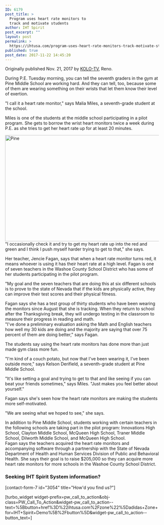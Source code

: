 ```yaml
---
ID: 6179
post_title: >
  Program uses heart rate monitors to
  track and motivate students
author: IHT Spirit
post_excerpt: ""
layout: post
permalink: >
  https://ihtusa.com/program-uses-heart-rate-monitors-track-motivate-students/
published: true
post_date: 2017-11-22 14:45:20
---
```

<p class="subscriber-only">Originally published Nov. 21, 2017 by <a href="http://www.kolotv.com/content/news/Pilot-Program-uses-heart-rate-monitors-to-track-and-motivate-students-459211553.html" target="_blank" rel="nofollow noopener">KOLO-TV</a>, Reno.</p>
During P.E. Tuesday morning, you can tell the seventh graders in the gym at Pine Middle School are working hard. And they can tell, too, because some of them are wearing something on their wrists that let them know their level of exertion.

"I call it a heart rate monitor," says Malia Miles, a seventh-grade student at the school.

Miles is one of the students at the middle school participating in a pilot program. She gets to borrow the wrist heart monitors twice a week during P.E. as she tries to get her heart rate up for at least 20 minutes.<!--more-->

<a href="http://www.kolotv.com/content/news/Pilot-Program-uses-heart-rate-monitors-to-track-and-motivate-students-459211553.html"><img class="alignleft wp-image-6180" src="https://ihtusa.com/wp-content/uploads/2017/11/washo-share-300x161.jpg" alt="Pine" width="650" height="348" /></a>"I occasionally check it and try to get my heart rate up into the red and green and I think I push myself harder trying to get to that," she says.

Her teacher, Jencie Fagan, says that when a heart rate monitor turns red, it means whoever is using it has their heart rate at a high level. Fagan is one of seven teachers in the Washoe County School District who has some of her students participating in the pilot program.

"My goal and the seven teachers that are doing this at six different schools is to prove to the state of Nevada that if the kids are physically active, they can improve their test scores and their physical fitness.
<div id="gdm-ad-728x90-A" class="gdm-ad" data-google-query-id="CPbPgI-50tcCFQWbaQodg9cLKw">
<div id="google_ads_iframe_/43459271/loc-desktop/kolo/web/content/education_3__container__">Fagan says she has a test group of thirty students who have been wearing the monitors since August that she is tracking. When they return to school after the Thanksgiving break, they will undergo testing in the classroom to measure their progress in reading and math.</div>
</div>
"I've done a preliminary evaluation asking the Math and English teachers how well my 30 kids are doing and the majority are saying that over 75 percent of them are doing better," says Fagan.

The students say using the heart rate monitors has done more than just made gym class more fun.

"I'm kind of a couch potato, but now that I've been wearing it, I've been outside more," says Kelson Derifield, a seventh-grade student at Pine Middle School.

"It's like setting a goal and trying to get to that and like seeing if you can beat your friends sometimes," says Miles. "Just makes you feel better about yourself."

Fagan says she's seen how the heart rate monitors are making the students more self-motivated.

"We are seeing what we hoped to see," she says.
<div id="gdm-ad-728x90-B" class="gdm-ad" data-google-query-id="CMu1hY-50tcCFY2AaQodZx8B1w">
<div id="google_ads_iframe_/43459271/loc-desktop/kolo/web/content/education_4__container__">In addition to Pine Middle School, students working with certain teachers in the following schools are taking part in the pilot program: Innovations High School, Clayton Middle School, McQueen High School, Traner Middle School, Dilworth Middle School, and McQueen High School.</div>
</div>
Fagan says the teachers acquired the heart rate monitors and accompanying software through a partnership with the State of Nevada Department of Health and Human Services Division of Public and Behavioral Health. She says their goal is to raise $205,000 so they can acquire more heart rate monitors for more schools in the Washoe County School District.
<h3 class="article-newsletter-signup">Seeking IHT Spirit System information?</h3>
<p class="article-newsletter-signup">[contact-form-7 id="3054" title="How'd you find us?"]</p>
[turbo_widget widget-prefix=pw_call_to_action&obj-class=PW_Call_To_Action&widget-pw_call_to_action--text=%5Bbutton+href%3D%22ihtusa.com%2Fzone%22%5Dadidas+Zone+for+IHT+Spirit+Demo%5B%2Fbutton%5D&widget-pw_call_to_action--button_text=]